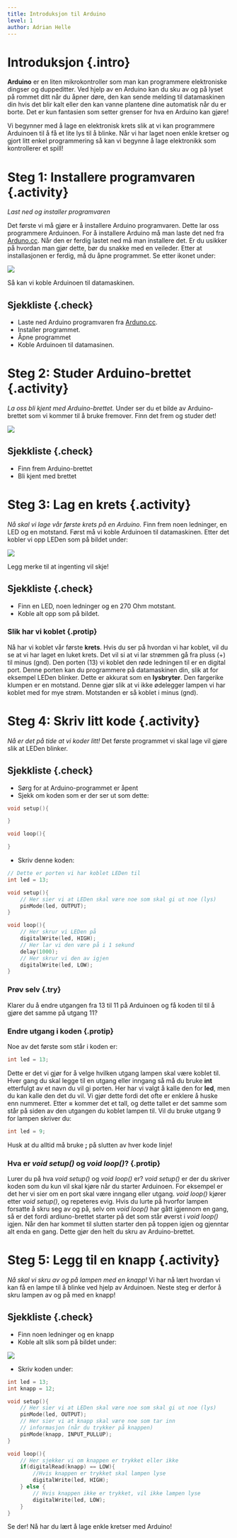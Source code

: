 ```yaml
---
title: Introduksjon til Arduino
level: 1
author: Adrian Helle
---
```


# Introduksjon {.intro}

__Arduino__ er en liten mikrokontroller som man kan programmere elektroniske
dingser og duppeditter. Ved hjelp av en Arduino kan du sku av og på
lyset på rommet ditt når du åpner døre, den kan sende melding til
datamaskinen din hvis det blir kalt eller den kan vanne plantene
dine automatisk når du er borte. Det er kun fantasien som setter
grenser for hva en Arduino kan gjøre!

Vi begynner med å lage en elektronisk krets slik at vi kan programmere
Arduinoen til å få et lite lys til å blinke. Når vi har laget noen 
enkle kretser og gjort litt enkel programmering så kan vi begynne
å lage elektronikk som kontrollerer et spill!

# Steg 1: Installere programvaren {.activity}

*Last ned og installer programvaren*

Det første vi må gjøre er å installere Arduino programvaren. Dette
lar oss programmere Arduinoen. For å installere Arduino må man
laste det ned fra [Arduno.cc](https://www.Arduino.cc/en/Main/Software).
Når den er ferdig lastet ned må man installere det. Er du usikker
på hvordan man gjør dette, bør du snakke med en veileder.
Etter at installasjonen er ferdig, må du åpne programmet. 
Se etter ikonet under:


![](arduino.png)

Så kan vi koble Arduinoen til datamaskinen.


## Sjekkliste {.check}

+ Laste ned Arduino programvaren fra 
[Arduno.cc](https://www.arduino.cc/en/Main/Software).
+ Installer programmet.
+ Åpne programmet
+ Koble Arduinoen til datamasinen.

# Steg 2: Studer Arduino-brettet {.activity}

*La oss bli kjent med Arduino-brettet.*
Under ser du et bilde av Arduino-brettet som vi kommer
til å bruke fremover. Finn det frem og studer det!

![](brett.png)

## Sjekkliste {.check}

+ Finn frem Arduino-brettet
+ Bli kjent med brettet

# Steg 3: Lag en krets {.activity}

*Nå skal vi lage vår første krets på en Arduino.*
Finn frem noen ledninger, en LED og en motstand.
Først må vi koble Arduinoen til datamaskinen.
Etter det kobler vi opp LEDen som på bildet
under:

![](led.png)

Legg merke til at ingenting vil skje!

## Sjekkliste {.check}

+ Finn en LED, noen ledninger og en 270 Ohm motstant.
+ Koble alt opp som på bildet.

### Slik har vi koblet {.protip}

Nå har vi koblet vår første __krets__. Hvis
du ser på hvordan vi har koblet, vil du se at
vi har laget en luket krets. Det vil si at vi
lar strømmen gå fra pluss (+) til minus (gnd).
Den porten (13) vi koblet den røde ledningen til
er en digital port. Denne porten kan du
programmere på datamaskinen din, slik at
for eksempel LEDen blinker. Dette er akkurat
som en __lysbryter__. Den fargerike klumpen er en motstand.
Denne gjør slik at vi ikke ødelegger lampen
vi har koblet med for mye strøm. Motstanden
er så koblet i minus (gnd).

# Steg 4: Skriv litt kode {.activity}

*Nå er det på tide at vi koder litt!*
Det første programmet vi skal lage vil gjøre
slik at LEDen blinker.

## Sjekkliste {.check}

+ Sørg for at Arduino-programmet er åpent
+ Sjekk om koden som er der ser ut som dette:
```cpp
void setup(){

}

void loop(){

}
```
+ Skriv denne koden:
```cpp
// Dette er porten vi har koblet LEDen til
int led = 13;

void setup(){
	// Her sier vi at LEDen skal være noe som skal gi ut noe (lys)
	pinMode(led, OUTPUT);
}

void loop(){
	// Her skrur vi LEDen på
	digitalWrite(led, HIGH);
	// Her lar vi den være på i 1 sekund 
	delay(1000);
	// Her skrur vi den av igjen
	digitalWrite(led, LOW);
}
```

### Prøv selv {.try}

Klarer du å endre utgangen fra 13 til 11 på Arduinoen
og få koden til til å gjøre det samme på utgang 11?

### Endre utgang i koden {.protip}

Noe av det første som står i koden er:
```cpp
int led = 13;
```
Dette er det vi gjør for å velge hvilken utgang lampen
skal være koblet til. Hver gang du skal legge til en
utgang eller inngang så må du bruke __int__ etterfulgt
av et navn du vil gi porten. Her har vi valgt å kalle 
den for __led__, men du kan kalle den det du vil. Vi gjør
dette fordi det ofte er enklere å huske enn nummeret.
Etter __=__ kommer det et tall, og dette tallet er det
samme som står på siden av den utgangen du koblet lampen
til. Vil du bruke utgang 9 for lampen skriver du:
```cpp
int led = 9;
```
Husk at du alltid må bruke __;__ på slutten av hver kode linje!

### Hva er *void setup()* og *void loop()*? {.protip}

Lurer du på hva *void setup()* og *void loop()* er?
*void setup()* er der du skriver koden som du kun vil skal kjøre
når du starter Arduinoen. For eksempel er det her vi sier om en port
skal være inngang eller utgang. *void loop()* kjører
etter *void setup()*, og repeteres evig. Hvis du lurte
på hvorfor lampen forsatte å skru seg av og på, selv om *void loop()*
har gått igjennom en gang, så er det fordi ardiuno-brettet starter på
det som står øverst i *void loop()* igjen.
Når den har kommet til slutten starter den på toppen
igjen og gjenntar alt enda en gang. Dette gjør den helt
du skru av Arduino-brettet.

# Steg 5: Legg til en knapp {.activity}

*Nå skal vi skru av og på lampen med en knapp!*
Vi har nå lært hvordan vi kan få en lampe til å blinke
ved hjelp av Arduinoen. Neste steg er derfor å skru
lampen av og på med en knapp!

## Sjekkliste {.check}

+ Finn noen ledninger og en knapp
+ Koble alt slik som på bildet under:

![](brett2.png)

+ Skriv koden under:

```cpp
int led = 13;
int knapp = 12;

void setup(){
	// Her sier vi at LEDen skal være noe som skal gi ut noe (lys)
	pinMode(led, OUTPUT);
	// Her sier vi at knapp skal være noe som tar inn
	// informasjon (når du trykker på knappen)
	pinMode(knapp, INPUT_PULLUP);
}

void loop(){
	// Her sjekker vi om knappen er trykket eller ikke
	if(digitalRead(knapp) == LOW){
		//Hvis knappen er trykket skal lampen lyse
		digitalWrite(led, HIGH);
	} else {
		// Hvis knappen ikke er trykket, vil ikke lampen lyse
		digitalWrite(led, LOW);
	}
}
```
Se der! Nå har du lært å lage enkle kretser med Arduino!

